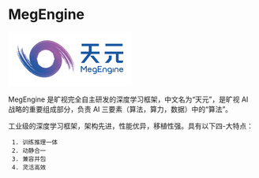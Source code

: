 # MegEngine
![image](https://github.com/zhousongyin/MegEngine/blob/master/logo.png)

MegEngine 是旷视完全自主研发的深度学习框架，中文名为“天元”，是旷视 AI 战略的重要组成部分，负责 AI 三要素（算法，算力，数据）中的“算法”。

工业级的深度学习框架，架构先进，性能优异，移植性强。具有以下四-大特点：

     1. 训练推理一体
     2. 动静合一
     3. 兼容并包
     4. 灵活高效
